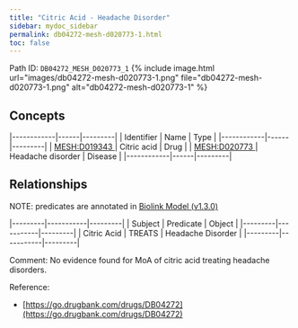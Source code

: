 ```yaml
---
title: "Citric Acid - Headache Disorder"
sidebar: mydoc_sidebar
permalink: db04272-mesh-d020773-1.html
toc: false 
---
```



Path ID: `DB04272_MESH_D020773_1`
{% include image.html url="images/db04272-mesh-d020773-1.png" file="db04272-mesh-d020773-1.png" alt="db04272-mesh-d020773-1" %}

## Concepts

|------------|------|---------|
| Identifier | Name | Type    |
|------------|------|---------|
| <a href="https://identifiers.org/MESH:D019343">MESH:D019343 </a> | Citric acid | Drug |
| <a href="https://identifiers.org/MESH:D020773">MESH:D020773 </a> | Headache disorder | Disease |
|------------|------|---------|

## Relationships


NOTE: predicates are annotated in <a href="https://github.com/biolink/biolink-model/releases/tag/v1.3.0">Biolink Model (v1.3.0)</a>

|---------|-----------|---------|
| Subject | Predicate | Object  |
|---------|-----------|---------|
| Citric Acid | TREATS | Headache Disorder |
|---------|-----------|---------|

Comment: No evidence found for MoA of citric acid treating headache disorders.

Reference: 
  - [https://go.drugbank.com/drugs/DB04272](https://go.drugbank.com/drugs/DB04272)

